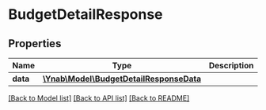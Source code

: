 # BudgetDetailResponse

## Properties
Name | Type | Description | Notes
------------ | ------------- | ------------- | -------------
**data** | [**\Ynab\Model\BudgetDetailResponseData**](BudgetDetailResponseData.md) |  | 

[[Back to Model list]](../README.md#documentation-for-models) [[Back to API list]](../README.md#documentation-for-api-endpoints) [[Back to README]](../README.md)


